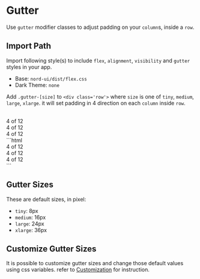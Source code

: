 # Gutter

Use `gutter` modifier classes to adjust padding on your `column`s, inside a `row`.

## Import Path

Import following style(s) to include `flex`, `alignment`, `visibility` and `gutter` styles in your app.

- Base: `nord-ui/dist/flex.css`
- Dark Theme: `none`

Add `.gutter-[size]` to `<div class='row'>` where `size` is one of `tiny`, `medium`, `large`, `xlarge`. it will set padding in 4 direction on each `column` inside `row`.

<br>
<div class='code-example'>
	<div class='preview'>
		<div class="row gutter-tiny">
			<div class="col xs-4">
				<div class="card minimal">
					<div class="card-body">
					4 of 12
					</div>
				</div>
			</div>
			<div class="col xs-4">
				<div class="card minimal">
					<div class="card-body">
					4 of 12
					</div>
				</div>
			</div>
			<div class="col xs-4">
				<div class="card minimal">
					<div class="card-body">
					4 of 12
					</div>
				</div>
			</div>
		</div>
	</div>
	<div class='source'>
```html
<div class="row gutter-tiny">
	<div class="col xs-4">
		<div class="card minimal">
			<div class="card-body">
			4 of 12
			</div>
		</div>
	</div>
	<div class="col xs-4">
		<div class="card minimal">
			<div class="card-body">
			4 of 12
			</div>
		</div>
	</div>
	<div class="col xs-4">
		<div class="card minimal">
			<div class="card-body">
			4 of 12
			</div>
		</div>
	</div>
</div>
```
	</div>
</div>

## Gutter Sizes

These are default sizes, in pixel:

- `tiny`: 8px
- `medium`: 16px
- `large`: 24px
- `xlarge`: 36px

## Customize Gutter Sizes

It is possible to customize gutter sizes and change those default values using css variables. refer to [Customization](/docs?page=customization) for instruction.

<style type="text/css">
	.simple-row {
		padding: 10px;
		background-color: var(--nord3-pale);
	}
	.simple-col {
		padding: 10px;
		background-color: var(--nord3-pale);
		border: 1px solid var(--nord3)
	}
</style>